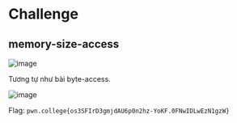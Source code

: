 # Challenge
## memory-size-access

![image](https://github.com/user-attachments/assets/279061ae-1075-4310-b9fb-a8941ec2b16f)

Tương tự như bài byte-access. 

![image](https://github.com/user-attachments/assets/d6ec2f9e-ae6c-425e-b88d-5d1ec5b46d9d)

Flag: `pwn.college{os3SFIrD3gmjdAU6p0n2hz-YoKF.0FNwIDLwEzN1gzW}`
